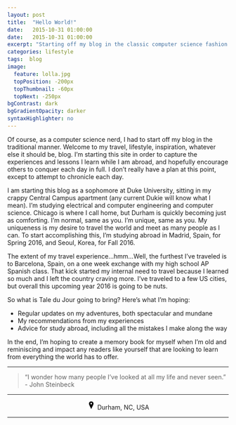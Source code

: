 ```yaml
---
layout: post
title:  "Hello World!"
date:   2015-10-31 01:00:00
date:   2015-10-31 01:00:00
excerpt: "Starting off my blog in the classic computer science fashion..."
categories: lifestyle
tags:  blog
image:
  feature: lolla.jpg
  topPosition: -200px
  topThumbnail: -60px
  topNext: -250px
bgContrast: dark
bgGradientOpacity: darker
syntaxHighlighter: no
---
```


Of course, as a computer science nerd, I had to start off my blog in the traditional manner. Welcome to my travel, lifestyle, inspiration, whatever else it should be, blog. I’m starting this site in order to capture the experiences and lessons I learn while I am abroad, and hopefully encourage others to conquer each day in full. I don’t really have a plan at this point, except to attempt to chronicle each day.

I am starting this blog as a sophomore at Duke University, sitting in my crappy Central Campus apartment (any current Dukie will know what I mean). I’m studying electrical and computer engineering and computer science. Chicago is where I call home, but Durham is quickly becoming just as comforting. I’m normal, same as you. I’m unique, same as you. My uniqueness is my desire to travel the world and meet as many people as I can. To start accomplishing this, I’m studying abroad in Madrid, Spain, for Spring 2016, and Seoul, Korea, for Fall 2016.

The extent of my travel experience…hmm…Well, the furthest I’ve traveled is to Barcelona, Spain, on a one week exchange with my high school AP Spanish class. That kick started my internal need to travel because I learned so much and I left the country craving more. I’ve traveled to a few US cities, but overall this upcoming year 2016 is going to be nuts.

So what is Tale du Jour going to bring? Here’s what I’m hoping:

* Regular updates on my adventures, both spectacular and mundane
* My recommendations from my experiences
* Advice for study abroad, including all the mistakes I make along the way

In the end, I’m hoping to create a memory book for myself when I’m old and reminiscing and impact any readers like yourself that are looking to learn from everything the world has to offer.

<hr>

<blockquote class="largeQuote">“I wonder how many people I’ve looked at all my life and never seen.” - John Steinbeck</blockquote>

<hr>

<center><img src="/assets/images/location.png" height=20px width=20px/> Durham, NC, USA</center>

<hr>
